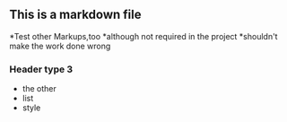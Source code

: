 ## This is a markdown file
*Test other Markups,too
*although not required in the project
*shouldn't make the work done wrong

### Header type 3
- the other
- list
- style
